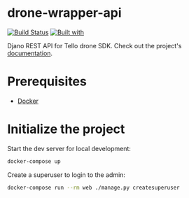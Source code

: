 # drone-wrapper-api

[![Build Status](https://travis-ci.org/KKodiac/drone-wrapper-api.svg?branch=master)](https://travis-ci.org/KKodiac/drone-wrapper-api)
[![Built with](https://img.shields.io/badge/Built_with-Cookiecutter_Django_Rest-F7B633.svg)](https://github.com/agconti/cookiecutter-django-rest)

Djano REST API for Tello drone SDK. Check out the project's [documentation](http://KKodiac.github.io/drone-wrapper-api/).

# Prerequisites

- [Docker](https://docs.docker.com/docker-for-mac/install/)

# Initialize the project

Start the dev server for local development:

```bash
docker-compose up
```

Create a superuser to login to the admin:

```bash
docker-compose run --rm web ./manage.py createsuperuser
```
